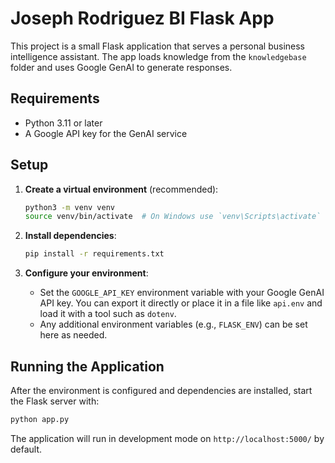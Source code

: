 # Joseph Rodriguez BI Flask App

This project is a small Flask application that serves a personal business intelligence assistant. The app loads knowledge from the `knowledgebase` folder and uses Google GenAI to generate responses.

## Requirements

- Python 3.11 or later
- A Google API key for the GenAI service

## Setup

1. **Create a virtual environment** (recommended):

   ```bash
   python3 -m venv venv
   source venv/bin/activate  # On Windows use `venv\Scripts\activate`
   ```

2. **Install dependencies**:

   ```bash
   pip install -r requirements.txt
   ```

3. **Configure your environment**:

   - Set the `GOOGLE_API_KEY` environment variable with your Google GenAI API key. You can export it directly or place it in a file like `api.env` and load it with a tool such as `dotenv`.
   - Any additional environment variables (e.g., `FLASK_ENV`) can be set here as needed.

## Running the Application

After the environment is configured and dependencies are installed, start the Flask server with:

```bash
python app.py
```

The application will run in development mode on `http://localhost:5000/` by default.

